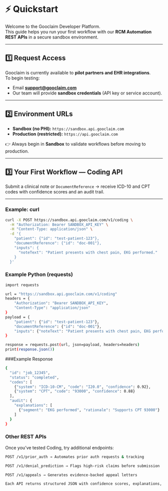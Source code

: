 # ⚡ Quickstart

Welcome to the Gooclaim Developer Platform.  
This guide helps you run your first workflow with our **RCM Automation REST APIs** in a secure sandbox environment.

---

## 1️⃣ Request Access
Gooclaim is currently available to **pilot partners and EHR integrations**.  
To begin testing:  
- Email **support@gooclaim.com**  
- Our team will provide **sandbox credentials** (API key or service account).  

---

## 2️⃣ Environment URLs
- **Sandbox (no PHI):** `https://sandbox.api.gooclaim.com`  
- **Production (restricted):** `https://api.gooclaim.com`  

👉 Always begin in **Sandbox** to validate workflows before moving to production.

---

## 3️⃣ Your First Workflow — Coding API
Submit a clinical note or `DocumentReference` → receive ICD-10 and CPT codes with confidence scores and an audit trail.

---

### Example: curl
```bash
curl -X POST https://sandbox.api.gooclaim.com/v1/coding \
  -H "Authorization: Bearer SANDBOX_API_KEY" \
  -H "Content-Type: application/json" \
  -d '{
    "patient": {"id": "test-patient-123"},
    "documentReference": {"id": "doc-001"},
    "inputs": {
      "noteText": "Patient presents with chest pain, EKG performed."
    }
  }'
```

### Example Python (requests)
```bash
import requests

url = "https://sandbox.api.gooclaim.com/v1/coding"
headers = {
    "Authorization": "Bearer SANDBOX_API_KEY",
    "Content-Type": "application/json"
}
payload = {
    "patient": {"id": "test-patient-123"},
    "documentReference": {"id": "doc-001"},
    "inputs": {"noteText": "Patient presents with chest pain, EKG performed."}
}

response = requests.post(url, json=payload, headers=headers)
print(response.json())
```

###Example Response
```bash
{
  "id": "job_12345",
  "status": "completed",
  "codes": [
    {"system": "ICD-10-CM", "code": "I20.0", "confidence": 0.92},
    {"system": "CPT", "code": "93000", "confidence": 0.88}
  ],
  "audit": {
    "explanations": [
      {"segment": "EKG performed", "rationale": "Supports CPT 93000"}
    ]
  }
}

```

### Other REST APIs

Once you’ve tested Coding, try additional endpoints:

```bash 
POST /v1/prior_auth → Automates prior auth requests & tracking
```

```bash
POST /v1/denial_prediction → Flags high-risk claims before submission
```

```bash
POST /v1/appeals → Generates evidence-backed appeal letters
```

```bash
Each API returns structured JSON with confidence scores, explanations, and audit logs.
```


